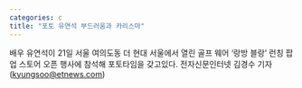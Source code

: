 ```yaml
---
categories: c
title: "포토 유연석 부드러움과 카리스마"
---
```

배우 유연석이 21일 서울 여의도동 더 현대 서울에서 열린 골프 웨어 &lsquo;랑방 블랑&rsquo; 런칭 팝업 스토어 오픈 행사에 참석해 포토타임을 갖고있다. 전자신문인터넷 김경수 기자 (kyungsoo@etnews.com)